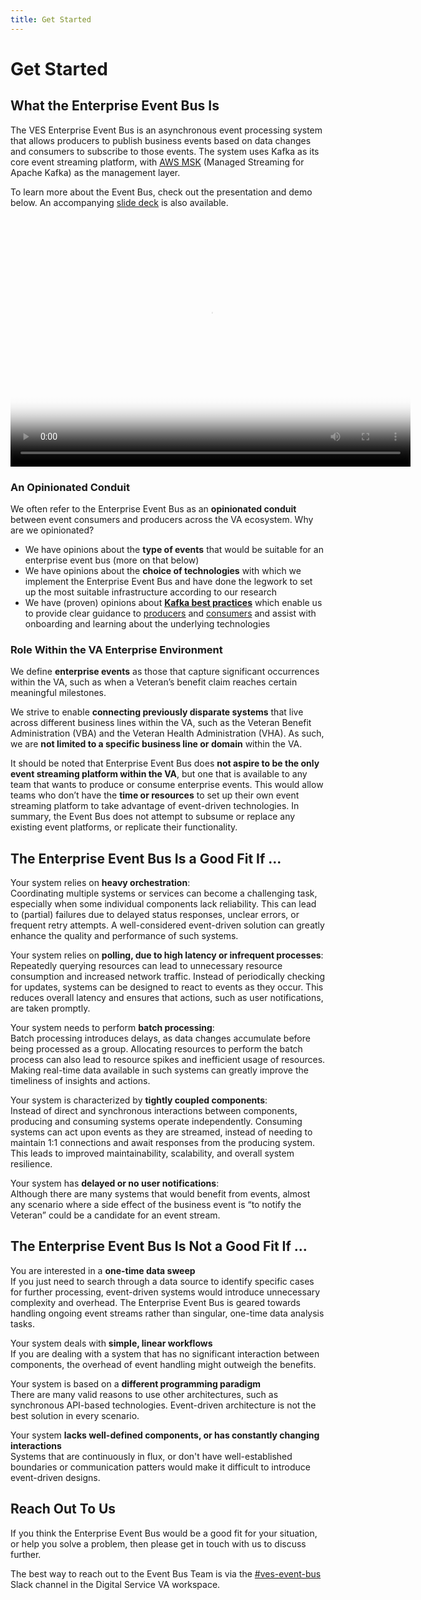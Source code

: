```yaml
---
title: Get Started
---
```


# Get Started

## What the Enterprise Event Bus Is

The VES Enterprise Event Bus is an asynchronous event processing system that allows producers to publish business events based on data changes and consumers to subscribe to those events. The system uses Kafka as its core event streaming platform, with [AWS MSK](https://aws.amazon.com/msk/) (Managed Streaming for Apache Kafka) as the management layer.

To learn more about the Event Bus, check out the presentation and demo below. An accompanying [slide deck](https://github.com/department-of-veterans-affairs/VES/blob/master/research/Event%20Bus/Phase%203%20Artifacts/Event%20Bus%20-%20State%20of%20the%20System.pdf) is also available.

<video width="640" height="400" crossorigin="anonymous" controls poster="../img/phase3_demo_poster.png">
  <source src="../videos/phase3_demo.mp4" type="video/mp4">
</video>

### An Opinionated Conduit

We often refer to the Enterprise Event Bus as an **opinionated conduit** between event consumers and producers across the VA ecosystem. Why are we opinionated?

* We have opinions about the **type of events** that would be suitable for an enterprise event bus (more on that below)
* We have opinions about the **choice of technologies** with which we implement the Enterprise Event Bus and have done the legwork to set up the most suitable infrastructure according to our research
* We have (proven) opinions about [**Kafka best practices**](https://github.com/department-of-veterans-affairs/VES/blob/master/research/Event%20Bus/ADR/ADR%20event%20design.md) which enable us to provide clear guidance to [producers](./produce-events.md) and [consumers](./consume-events.md) and assist with onboarding and learning about the underlying technologies

### Role Within the VA Enterprise Environment

We define **enterprise events** as those that capture significant occurrences within the VA, such as when a Veteran’s benefit claim reaches certain meaningful milestones.

We strive to enable **connecting previously disparate systems** that live across different business lines within the VA, such as the Veteran Benefit Administration (VBA) and the Veteran Health Administration (VHA). As such, we are **not limited to a specific business line or domain** within the VA.

It should be noted that Enterprise Event Bus does **not aspire to be the only event streaming platform within the VA**, but one that is available to any team that wants to produce or consume enterprise events. This would allow teams who don’t have the **time or resources** to set up their own event streaming platform to take advantage of event-driven technologies. In summary, the Event Bus does not attempt to subsume or replace any existing event platforms, or replicate their functionality.

## The Enterprise Event Bus Is a Good Fit If ...

Your system relies on **heavy orchestration**:<br/>
Coordinating multiple systems or services can become a challenging task, especially when some individual components lack reliability. This can lead to (partial) failures due to delayed status responses, unclear errors, or frequent retry attempts. A well-considered event-driven solution can greatly enhance the quality and performance of such systems.

Your system relies on **polling, due to high latency or infrequent processes**:<br/>
Repeatedly querying resources can lead to unnecessary resource consumption and increased network traffic. Instead of periodically checking for updates, systems can be designed to react to events as they occur. This reduces overall latency and ensures that actions, such as user notifications, are taken promptly.

Your system needs to perform **batch processing**:<br/>
Batch processing introduces delays, as data changes accumulate before being processed as a group. Allocating resources to perform the batch process can also lead to resource spikes and inefficient usage of resources. Making real-time data available in such systems can greatly improve the timeliness of insights and actions.

Your system is characterized by **tightly coupled components**:<br/>
Instead of direct and synchronous interactions between components, producing and consuming systems operate independently. Consuming systems can act upon events as they are streamed, instead of needing to maintain 1:1 connections and await responses from the producing system. This leads to improved maintainability, scalability, and overall system resilience.

Your system has **delayed or no user notifications**:<br/>
Although there are many systems that would benefit from events, almost any scenario where a side effect of the business event is “to notify the Veteran” could be a candidate for an event stream.

## The Enterprise Event Bus Is Not a Good Fit If ...

You are interested in a **one-time data sweep**<br/>
If you just need to search through a data source to identify specific cases for further processing, event-driven systems would introduce unnecessary complexity and overhead. The Enterprise Event Bus is geared towards handling ongoing event streams rather than singular, one-time data analysis tasks.

Your system deals with **simple, linear workflows**<br/>
If you are dealing with a system that has no significant interaction between components, the overhead of event handling might outweigh the benefits.

Your system is based on a **different programming paradigm**<br/>
There are many valid reasons to use other architectures, such as synchronous API-based technologies. Event-driven architecture is not the best solution in every scenario.

Your system **lacks well-defined components, or has constantly changing interactions**<br/>
Systems that are continuously in flux, or don't have well-established boundaries or communication patters would make it difficult to introduce event-driven designs.

## Reach Out To Us
If you think the Enterprise Event Bus would be a good fit for your situation, or help you solve a problem, then please get in touch with us to discuss further.

The best way to reach out to the Event Bus Team is via the [#ves-event-bus](https://dsva.slack.com/archives/C042ZQ7JUAX) Slack channel in the Digital Service VA workspace.
